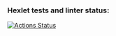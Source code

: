 ### Hexlet tests and linter status:
[![Actions Status](https://github.com/NettaK0t/frontend-project-11/workflows/hexlet-check/badge.svg)](https://github.com/NettaK0t/frontend-project-11/actions)